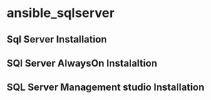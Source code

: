 # ansible_sqlserver

## Sql Server Installation

## SQl Server AlwaysOn Instalaltion

## SQL Server Management studio Installation